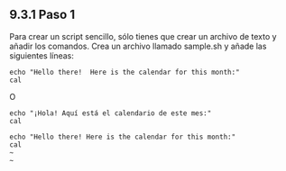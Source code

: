 ## 9.3.1 Paso 1
Para crear un script sencillo, sólo tienes que crear un archivo de texto y añadir los comandos. Crea un archivo llamado sample.sh y añade las siguientes líneas:

	echo "Hello there!  Here is the calendar for this month:"
	cal

O

	echo "¡Hola! Aquí está el calendario de este mes:"
	cal

```vim
echo "Hello there! Here is the calendar for this month:"                      
cal                                                                           
~                                                                          
~                                                                         

```